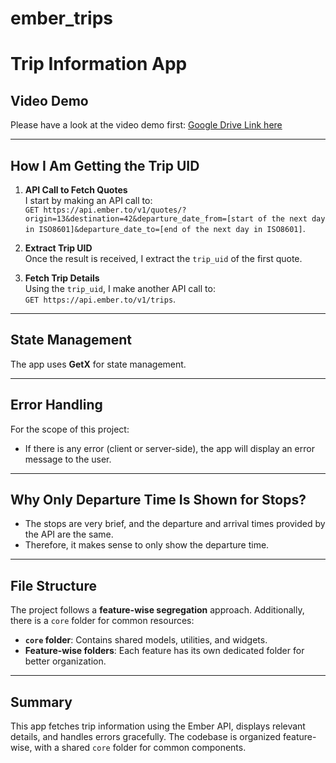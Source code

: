 # ember_trips

# Trip Information App

## Video Demo
Please have a look at the video demo first: [Google Drive Link here](https://drive.google.com/file/d/1dB48hSgw-FcKqfXx25IbYC3RCKsUL01t/view?usp=sharing)

---

## How I Am Getting the Trip UID

1. **API Call to Fetch Quotes**  
   I start by making an API call to:  
   `GET https://api.ember.to/v1/quotes/?origin=13&destination=42&departure_date_from=[start of the next day in ISO8601]&departure_date_to=[end of the next day in ISO8601]`.

2. **Extract Trip UID**  
   Once the result is received, I extract the `trip_uid` of the first quote.

3. **Fetch Trip Details**  
   Using the `trip_uid`, I make another API call to:  
   `GET https://api.ember.to/v1/trips`.

---

## State Management
The app uses **GetX** for state management.

---

## Error Handling
For the scope of this project:
- If there is any error (client or server-side), the app will display an error message to the user.

---

## Why Only Departure Time Is Shown for Stops?
- The stops are very brief, and the departure and arrival times provided by the API are the same.  
- Therefore, it makes sense to only show the departure time.

---

## File Structure
The project follows a **feature-wise segregation** approach. Additionally, there is a `core` folder for common resources:
- **`core` folder**: Contains shared models, utilities, and widgets.
- **Feature-wise folders**: Each feature has its own dedicated folder for better organization.

---

## Summary
This app fetches trip information using the Ember API, displays relevant details, and handles errors gracefully. The codebase is organized feature-wise, with a shared `core` folder for common components.
